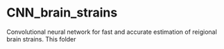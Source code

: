 # CNN_brain_strains
Convolutional neural network for fast and accurate estimation of reigional brain strains. This folder
